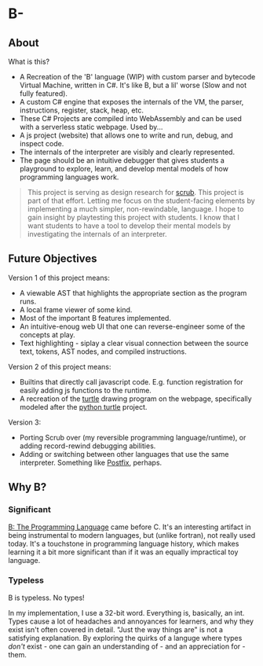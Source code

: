 # B-

## About
What is this?
- A Recreation of the 'B' language (WIP) with custom parser and bytecode Virtual Machine, written in C#. It's like B, but a lil' worse (Slow and not fully featured).
- A custom C# engine that exposes the internals of the VM, the parser, instructions, register, stack, heap, etc.
- These C# Projects are compiled into WebAssembly and can be used with a serverless static webpage. Used by...
- A js project (website) that allows one to write and run, debug, and inspect code.
- The internals of the interpreter are visibly and clearly represented.
- The page should be an intuitive debugger that gives students a playground to explore, learn, and develop mental models of how programming languages work.

> This project is serving as design research for [scrub](https://github.com/hunterdyar/scrub-lang). This project is part of that effort. Letting me focus on the student-facing elements by implementing a much simpler, non-rewindable, language.
> I hope to gain insight by playtesting this project with students. I know that I want students to have a tool to develop their mental models by investigating the internals of an interpreter. 

## Future Objectives
Version 1 of this project means:
- A viewable AST that highlights the appropriate section as the program runs.
- A local frame viewer of some kind.
- Most of the important B features implemented.
- An intuitive-enoug web UI that one can reverse-engineer some of the concepts at play.
- Text highlighting - siplay a clear visual connection between the source text, tokens, AST nodes, and compiled instructions.

Version 2 of this project means:
- Builtins that directly call javascript code. E.g. function registration for easily adding js functions to the runtime.
- A recreation of the [turtle](https://en.wikipedia.org/wiki/Turtle_(robot)) drawing program on the webpage, specifically modeled after the [python turtle](https://docs.python.org/3/library/turtle.html) project.

Version 3:
- Porting Scrub over (my reversible programming language/runtime), or adding record-rewind debugging abilities.
- Adding or switching between other languages that use the same interpreter. Something like [Postfix](https://cs.wellesley.edu/~cs251/s05/postfix.pdf), perhaps.

## Why B?

### Significant
[B: The Programming Language](https://en.wikipedia.org/wiki/B_(programming_language)) came before C. It's an interesting artifact in being instrumental to modern languages, but (unlike fortran), not really used today. It's a touchstone in programming language history, which makes learning it a bit more significant than if it was an equally impractical toy language.

### Typeless
B is typeless. No types!

In my implementation, I use a 32-bit word. Everything is, basically, an int.
Types cause a lot of headaches and annoyances for learners, and why they exist isn't often covered in detail. "Just the way things are" is not a satisfying explanation. By exploring the quirks of a languge where types *don't* exist - one can gain an understanding of - and an appreciation for - them.
